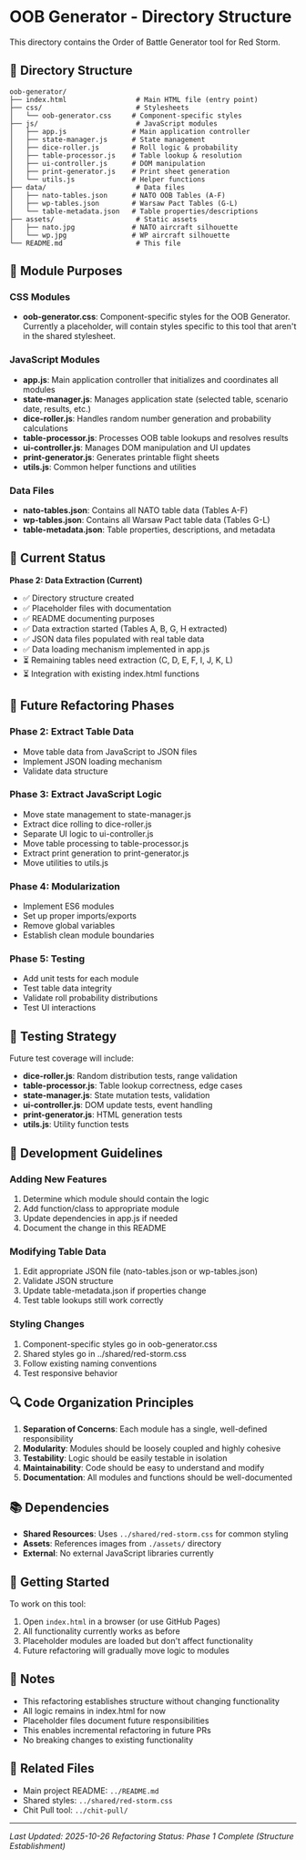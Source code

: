 # OOB Generator - Directory Structure

This directory contains the Order of Battle Generator tool for Red Storm.

## 📁 Directory Structure

```
oob-generator/
├── index.html                 # Main HTML file (entry point)
├── css/                       # Stylesheets
│   └── oob-generator.css     # Component-specific styles
├── js/                        # JavaScript modules
│   ├── app.js                # Main application controller
│   ├── state-manager.js      # State management
│   ├── dice-roller.js        # Roll logic & probability
│   ├── table-processor.js    # Table lookup & resolution
│   ├── ui-controller.js      # DOM manipulation
│   ├── print-generator.js    # Print sheet generation
│   └── utils.js              # Helper functions
├── data/                      # Data files
│   ├── nato-tables.json      # NATO OOB Tables (A-F)
│   ├── wp-tables.json        # Warsaw Pact Tables (G-L)
│   └── table-metadata.json   # Table properties/descriptions
├── assets/                    # Static assets
│   ├── nato.jpg              # NATO aircraft silhouette
│   └── wp.jpg                # WP aircraft silhouette
└── README.md                  # This file
```

## 📝 Module Purposes

### CSS Modules

- **oob-generator.css**: Component-specific styles for the OOB Generator. Currently a placeholder, will contain styles specific to this tool that aren't in the shared stylesheet.

### JavaScript Modules

- **app.js**: Main application controller that initializes and coordinates all modules
- **state-manager.js**: Manages application state (selected table, scenario date, results, etc.)
- **dice-roller.js**: Handles random number generation and probability calculations
- **table-processor.js**: Processes OOB table lookups and resolves results
- **ui-controller.js**: Manages DOM manipulation and UI updates
- **print-generator.js**: Generates printable flight sheets
- **utils.js**: Common helper functions and utilities

### Data Files

- **nato-tables.json**: Contains all NATO table data (Tables A-F)
- **wp-tables.json**: Contains all Warsaw Pact table data (Tables G-L)
- **table-metadata.json**: Table properties, descriptions, and metadata

## 🎯 Current Status

**Phase 2: Data Extraction (Current)**
- ✅ Directory structure created
- ✅ Placeholder files with documentation
- ✅ README documenting purposes
- ✅ Data extraction started (Tables A, B, G, H extracted)
- ✅ JSON data files populated with real table data
- ✅ Data loading mechanism implemented in app.js
- ⏳ Remaining tables need extraction (C, D, E, F, I, J, K, L)
- ⏳ Integration with existing index.html functions

## 🔄 Future Refactoring Phases

### Phase 2: Extract Table Data
- Move table data from JavaScript to JSON files
- Implement JSON loading mechanism
- Validate data structure

### Phase 3: Extract JavaScript Logic
- Move state management to state-manager.js
- Extract dice rolling to dice-roller.js
- Separate UI logic to ui-controller.js
- Move table processing to table-processor.js
- Extract print generation to print-generator.js
- Move utilities to utils.js

### Phase 4: Modularization
- Implement ES6 modules
- Set up proper imports/exports
- Remove global variables
- Establish clean module boundaries

### Phase 5: Testing
- Add unit tests for each module
- Test table data integrity
- Validate roll probability distributions
- Test UI interactions

## 🧪 Testing Strategy

Future test coverage will include:
- **dice-roller.js**: Random distribution tests, range validation
- **table-processor.js**: Table lookup correctness, edge cases
- **state-manager.js**: State mutation tests, validation
- **ui-controller.js**: DOM update tests, event handling
- **print-generator.js**: HTML generation tests
- **utils.js**: Utility function tests

## 📖 Development Guidelines

### Adding New Features
1. Determine which module should contain the logic
2. Add function/class to appropriate module
3. Update dependencies in app.js if needed
4. Document the change in this README

### Modifying Table Data
1. Edit appropriate JSON file (nato-tables.json or wp-tables.json)
2. Validate JSON structure
3. Update table-metadata.json if properties change
4. Test table lookups still work correctly

### Styling Changes
1. Component-specific styles go in oob-generator.css
2. Shared styles go in ../shared/red-storm.css
3. Follow existing naming conventions
4. Test responsive behavior

## 🔍 Code Organization Principles

1. **Separation of Concerns**: Each module has a single, well-defined responsibility
2. **Modularity**: Modules should be loosely coupled and highly cohesive
3. **Testability**: Logic should be easily testable in isolation
4. **Maintainability**: Code should be easy to understand and modify
5. **Documentation**: All modules and functions should be well-documented

## 📚 Dependencies

- **Shared Resources**: Uses `../shared/red-storm.css` for common styling
- **Assets**: References images from `./assets/` directory
- **External**: No external JavaScript libraries currently

## 🚀 Getting Started

To work on this tool:
1. Open `index.html` in a browser (or use GitHub Pages)
2. All functionality currently works as before
3. Placeholder modules are loaded but don't affect functionality
4. Future refactoring will gradually move logic to modules

## 📝 Notes

- This refactoring establishes structure without changing functionality
- All logic remains in index.html for now
- Placeholder files document future responsibilities
- This enables incremental refactoring in future PRs
- No breaking changes to existing functionality

## 🔗 Related Files

- Main project README: `../README.md`
- Shared styles: `../shared/red-storm.css`
- Chit Pull tool: `../chit-pull/`

---

*Last Updated: 2025-10-26*
*Refactoring Status: Phase 1 Complete (Structure Establishment)*
